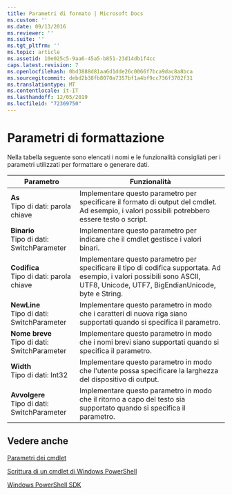 ```yaml
---
title: Parametri di formato | Microsoft Docs
ms.custom: ''
ms.date: 09/13/2016
ms.reviewer: ''
ms.suite: ''
ms.tgt_pltfrm: ''
ms.topic: article
ms.assetid: 10e025c5-9aa6-45a5-b851-23d14db1f4cc
caps.latest.revision: 7
ms.openlocfilehash: 0bd3888d81aa6d1dde26c0066f7bca9dac8a8bca
ms.sourcegitcommit: debd2b38fb8070a7357bf1a4bf9cc736f3702f31
ms.translationtype: MT
ms.contentlocale: it-IT
ms.lasthandoff: 12/05/2019
ms.locfileid: "72369750"
---
```

# <a name="format-parameters"></a>Parametri di formattazione

Nella tabella seguente sono elencati i nomi e le funzionalità consigliati per i parametri utilizzati per formattare o generare dati.

|Parametro|Funzionalità|
|---|---|
|**As**<br>Tipo di dati: parola chiave|Implementare questo parametro per specificare il formato di output del cmdlet. Ad esempio, i valori possibili potrebbero essere testo o script.|
|**Binario**<br>Tipo di dati: SwitchParameter|Implementare questo parametro per indicare che il cmdlet gestisce i valori binari.|
|**Codifica**<br>Tipo di dati: parola chiave|Implementare questo parametro per specificare il tipo di codifica supportata. Ad esempio, i valori possibili sono ASCII, UTF8, Unicode, UTF7, BigEndianUnicode, byte e String.|
|**NewLine**<br>Tipo di dati: SwitchParameter|Implementare questo parametro in modo che i caratteri di nuova riga siano supportati quando si specifica il parametro.|
|**Nome breve**<br>Tipo di dati: SwitchParameter|Implementare questo parametro in modo che i nomi brevi siano supportati quando si specifica il parametro.|
|**Width**<br>Tipo di dati: Int32|Implementare questo parametro in modo che l'utente possa specificare la larghezza del dispositivo di output.|
|**Avvolgere**<br>Tipo di dati: SwitchParameter|Implementare questo parametro in modo che il ritorno a capo del testo sia supportato quando si specifica il parametro.|
## <a name="see-also"></a>Vedere anche

[Parametri dei cmdlet](./cmdlet-parameters.md)

[Scrittura di un cmdlet di Windows PowerShell](./writing-a-windows-powershell-cmdlet.md)

[Windows PowerShell SDK](../windows-powershell-reference.md)
